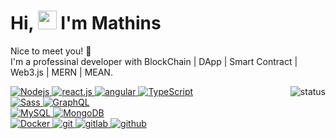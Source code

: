 <h1>Hi, <img src="https://raw.githubusercontent.com/iampavangandhi/iampavangandhi/master/gifs/Hi.gif" width="30px"> I'm Mathins</h1>
<p align="left">
Nice to meet you! 🤗 <br/>
I'm a professinal developer with BlockChain | DApp | Smart Contract | Web3.js | MERN | MEAN.
</p>



<p align="right">
  <img alt="status" src="https://github-readme-stats.vercel.app/api?username=mathiasechi&show_icons=true&&custom_title=Current%20Status&title_color=baf14f&text_color=76d285&icon_color=cff389&theme=dark" align="right" />
</p>



<div>
  <a href="https://github.com/mathiasechi">
    <img alt="Nodejs" src="https://img.shields.io/badge/-Nodejs-43853d?style=flat&logo=Node.js&logoColor=white" />
  </a>
  <a href="https://github.com/mathiasechi">
    <img alt="react.js" src="https://img.shields.io/badge/-ReactJS-61DAFB?style=flat&logo=react&logoColor=white" />
  </a>
  <a href="https://github.com/mathiasechi">
    <img alt="angular" src="https://img.shields.io/badge/-Angular-DD0031?style=flat&logo=angular&logoColor=white" />
  </a>
  <a href="https://github.com/mathiasechi">
    <img alt="TypeScript" src="https://img.shields.io/badge/-TypeScript-007ACC?style=flat&logo=typescript&logoColor=white" />
  </a>
</div>
<div>
  <a href="https://github.com/mathiasechi">
    <img alt="Sass" src="https://img.shields.io/badge/-Sass-CC6699?style=flat&logo=sass&logoColor=white" />
  </a>
  <a href="https://github.com/mathiasechi">  
    <img alt="GraphQL" src="https://img.shields.io/badge/-GraphQL-E10098?style=flat&logo=graphql&logoColor=white" />
  </a>
</div>
<div>
  <a href="https://github.com/mathiasechi">
    <img alt="MySQL" src="https://img.shields.io/badge/-MySQL-black?style=flat&logo=mysql&logoColor=white" />
  </a>
  <a href="https://github.com/mathiasechi">
    <img alt="MongoDB" src="https://img.shields.io/badge/-MongoDB-13aa52?style=flat&logo=mongodb&logoColor=white" />
  </a>
</div>
<div>
  <a href="https://github.com/mathiasechi">  
    <img alt="Docker" src="https://img.shields.io/badge/-Docker-46a2f1?style=flat&logo=docker&logoColor=white" />
  </a>
  <a href="https://github.com/mathiasechi">  
    <img alt="git" src="https://img.shields.io/badge/-Git-F05032?style=flat&logo=git&logoColor=white" />
  </a>
  <a href="https://github.com/mathiasechi">  
    <img alt="gitlab" src="https://img.shields.io/badge/-GitLab-FCA121?style=flat&logo=gitlab" />
  </a>
  <a href="https://github.com/mathiasechi">  
    <img alt="github" src="https://img.shields.io/badge/-GitHub-181717?style=flat&logo=github" />
  </a>
</div>
